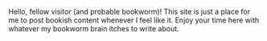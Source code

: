 Hello, fellow visitor (and probable bookworm)! This site is just a place for me to post bookish content whenever I feel like it. Enjoy your time here with whatever my bookworm brain itches to write about.
